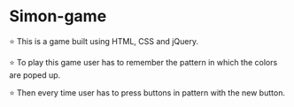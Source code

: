 # Simon-game

⭐ This is a game built using HTML, CSS and jQuery.

⭐ To play this game user has to remember the pattern in which the colors are poped up.

⭐ Then every time user has to press buttons in pattern with the new button.

